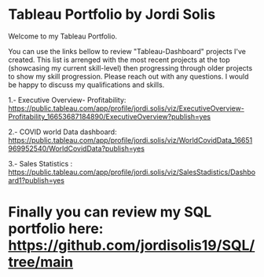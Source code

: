 # Tableau Portfolio by Jordi Solis

Welcome to my Tableau Portfolio. 

You can use the links bellow to review "Tableau-Dashboard" projects I've created. This list is arrenged with the most recent projects at the top (showcasing my current skill-level) then progressing through older projects to show my skill progression.  Please reach out with any questions. I would be happy to discuss my qualifications and skills. 

1.- Executive Overview- Profitability: https://public.tableau.com/app/profile/jordi.solis/viz/ExecutiveOverview-Profitability_16653687184890/ExecutiveOverview?publish=yes

2.- COVID world Data dashboard: https://public.tableau.com/app/profile/jordi.solis/viz/WorldCovidData_16651969952540/WorldCovidData?publish=yes

3.- Sales Statistics : https://public.tableau.com/app/profile/jordi.solis/viz/SalesStadistics/Dashboard1?publish=yes

# Finally you can review my SQL portfolio here: https://github.com/jordisolis19/SQL/tree/main


